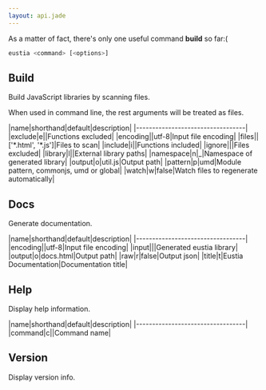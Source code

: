 ```yaml
---
layout: api.jade
---
```


As a matter of fact, there's only one useful command **build** so far:(

```bash
eustia <command> [<options>]
```

## Build

Build JavaScript libraries by scanning files.

When used in command line, the rest arguments will be treated as files.

|name|shorthand|default|description|
|----------------------------------|
|exclude|e||Functions excluded|
|encoding||utf-8|Input file encoding|
|files||['\*.html', '\*.js']|Files to scan|
|include|i||Functions included|
|ignore|||Files excluded|
|library|l||External library paths|
|namespace|n|_|Namespace of generated library|
|output|o|util.js|Output path|
|pattern|p|umd|Module pattern, commonjs, umd or global|
|watch|w|false|Watch files to regenerate automatically|

## Docs

Generate documentation.

|name|shorthand|default|description|
|----------------------------------|
|encoding||utf-8|Input file encoding|
|input|||Generated eustia library|
|output|o|docs.html|Output path|
|raw|r|false|Output json|
|title|t|Eustia Documentation|Documentation title|

## Help

Display help information.

|name|shorthand|default|description|
|----------------------------------|
|command|c||Command name|

## Version

Display version info.
